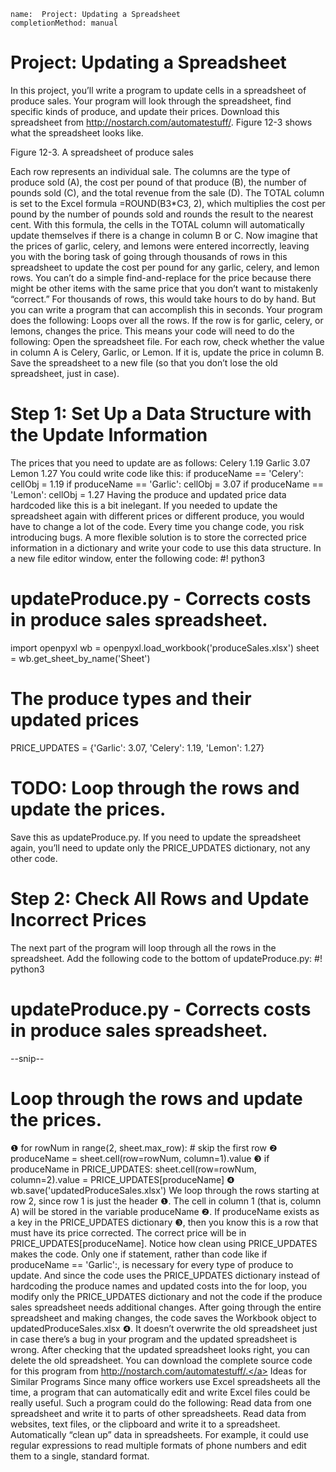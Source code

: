 ```ngMeta
name:  Project: Updating a Spreadsheet
completionMethod: manual
```
# Project: Updating a Spreadsheet
In this project, you’ll write a program to update cells in a spreadsheet of produce sales. Your program will look through the spreadsheet, find specific kinds of produce, and update their prices. Download this spreadsheet from <span><a href="http://nostarch.com/automatestuff/">http://nostarch.com/automatestuff/</a></span>. Figure 12-3 shows what the spreadsheet looks like.

<!-- ![image](assets/000030.jpg)
 -->
Figure 12-3. A spreadsheet of produce sales

Each row represents an individual sale. The columns are the type of produce sold (A), the cost per pound of that produce (B), the number of pounds sold (C), and the total revenue from the sale (D). The TOTAL column is set to the Excel formula =ROUND(B3*C3, 2), which multiplies the cost per pound by the number of pounds sold and rounds the result to the nearest cent. With this formula, the cells in the TOTAL column will automatically update themselves if there is a change in column B or C.
Now imagine that the prices of garlic, celery, and lemons were entered incorrectly, leaving you with the boring task of going through thousands of rows in this spreadsheet to update the cost per pound for any garlic, celery, and lemon rows. You can’t do a simple find-and-replace for the price because there might be other items with the same price that you don’t want to mistakenly “correct.” For thousands of rows, this would take hours to do by hand. But you can write a program that can accomplish this in seconds.
Your program does the following:
Loops over all the rows.
If the row is for garlic, celery, or lemons, changes the price.
This means your code will need to do the following:
Open the spreadsheet file.
For each row, check whether the value in column A is Celery, Garlic, or Lemon.
If it is, update the price in column B.
Save the spreadsheet to a new file (so that you don’t lose the old spreadsheet, just in case).
# Step 1: Set Up a Data Structure with the Update Information
The prices that you need to update are as follows:
Celery
1.19
Garlic
3.07
Lemon
1.27
You could write code like this:
if produceName == 'Celery':
    cellObj = 1.19
if produceName == 'Garlic':
    cellObj = 3.07
if produceName == 'Lemon':
    cellObj = 1.27
Having the produce and updated price data hardcoded like this is a bit inelegant. If you needed to update the spreadsheet again with different prices or different produce, you would have to change a lot of the code. Every time you change code, you risk introducing bugs.
A more flexible solution is to store the corrected price information in a dictionary and write your code to use this data structure. In a new file editor window, enter the following code:
#! python3
# updateProduce.py - Corrects costs in produce sales spreadsheet.
import openpyxl
wb = openpyxl.load_workbook('produceSales.xlsx')
sheet = wb.get_sheet_by_name('Sheet')
# The produce types and their updated prices
PRICE_UPDATES = {'Garlic': 3.07,
                 'Celery': 1.19,
                 'Lemon': 1.27}
# TODO: Loop through the rows and update the prices.
Save this as updateProduce.py. If you need to update the spreadsheet again, you’ll need to update only the PRICE_UPDATES dictionary, not any other code.
# Step 2: Check All Rows and Update Incorrect Prices
The next part of the program will loop through all the rows in the spreadsheet. Add the following code to the bottom of updateProduce.py:
   #! python3
   # updateProduce.py - Corrects costs in produce sales spreadsheet.
   --snip--
   # Loop through the rows and update the prices.
❶ for rowNum in range(2, sheet.max_row):  # skip the first row
❷     produceName = sheet.cell(row=rowNum, column=1).value
❸     if produceName in PRICE_UPDATES:
           sheet.cell(row=rowNum, column=2).value = PRICE_UPDATES[produceName]
❹ wb.save('updatedProduceSales.xlsx')
We loop through the rows starting at row 2, since row 1 is just the header ❶. The cell in column 1 (that is, column A) will be stored in the variable produceName ❷. If produceName exists as a key in the PRICE_UPDATES dictionary ❸, then you know this is a row that must have its price corrected. The correct price will be in PRICE_UPDATES[produceName].
Notice how clean using PRICE_UPDATES makes the code. Only one if statement, rather than code like if produceName == 'Garlic':, is necessary for every type of produce to update. And since the code uses the PRICE_UPDATES dictionary instead of hardcoding the produce names and updated costs into the for loop, you modify only the PRICE_UPDATES dictionary and not the code if the produce sales spreadsheet needs additional changes.
After going through the entire spreadsheet and making changes, the code saves the Workbook object to updatedProduceSales.xlsx ❹. It doesn’t overwrite the old spreadsheet just in case there’s a bug in your program and the updated spreadsheet is wrong. After checking that the updated spreadsheet looks right, you can delete the old spreadsheet.
You can download the complete source code for this program from <span><a href="http://nostarch.com/automatestuff/.">http://nostarch.com/automatestuff/.</a></span>
Ideas for Similar Programs
Since many office workers use Excel spreadsheets all the time, a program that can automatically edit and write Excel files could be really useful. Such a program could do the following:
Read data from one spreadsheet and write it to parts of other spreadsheets.
Read data from websites, text files, or the clipboard and write it to a spreadsheet.
Automatically “clean up” data in spreadsheets. For example, it could use regular expressions to read multiple formats of phone numbers and edit them to a single, standard format.